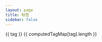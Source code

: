 ```yaml
---
layout: page
title: 标签
sidebar: false
---
```

 
<script setup>
import { ref, unref, computed, onMounted } from 'vue'
import  { data }  from '@vp/post.data'
 
const { tagMap,postMap } = data
const tags = Object.keys(tagMap)
const computedTagMap = computed(()=> {
  let result = {}
  for(let key in tagMap) {
    result[key] = tagMap[key].map(url => postMap[url])
  }
  return result
})
 
const currentTag = ref(null)
function onTagClick(newTag){
    currentTag.value = newTag
}
const postList = computed(()=> (unref(computedTagMap)[unref(currentTag)]))
onMounted(()=>{
  const searchParams = new URLSearchParams(window.location.search)
  if(searchParams.get('tag')) currentTag.value = searchParams.get('tag')
})
 
</script>
<div class="max-w-screen-lg w-full px-6 py-8 my-0 mx-auto">
    <div class="flex flex-wrap gap-4">
        <div v-for="(tag,i) in tags" :key="i" class="block py-1 px-4 bg-[var(--vp-c-bg-alt)] text-[var(--vp-c-text-1)] cursor-pointer hover:text-[var(--vp-c-brand)]" @click="onTagClick(tag)">
            <span>{{ tag }}</span>
            <span class="pl-1 text-[var(--vp-c-brand)]"> {{ computedTagMap[tag].length }}</span>
        </div>
    </div>
    <p v-text="currentTag" class="py-4 text-2xl"></p>
    <div v-for="(article, index) in postList" :key="index" class="flex justify-between items-center py-1 pl-6">
      <a v-text="article.title" :href="article.url" class="post-dot overflow-hidden whitespace-nowrap text-ellipsis">
      </a>
      <div v-text="article.date.string" class="pl-4 font-serif whitespace-nowrap" >
      </div>
    </div>
</div>
